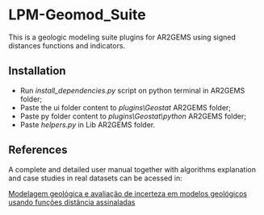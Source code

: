 # LPM-Geomod_Suite
This is a geologic modeling suite plugins for AR2GEMS using signed distances functions and indicators.

## Installation
* Run *install_dependencies.py* script on python terminal in AR2GEMS folder;  
* Paste the ui folder content to *plugins\Geostat* AR2GEMS folder; 
* Paste py folder content to *plugins\Geostat\python* AR2GEMS folder; 
* Paste *helpers.py* in Lib AR2GEMS folder.

## References
A complete and detailed user manual together with algorithms explanation and case studies in real datasets can be acessed in: 

[Modelagem geológica e avaliação de incerteza em modelos geológicos usando funções distância assinaladas](https://www.lume.ufrgs.br/handle/10183/231585#)
